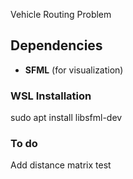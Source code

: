 Vehicle Routing Problem

## Dependencies
- **SFML** (for visualization)
### WSL Installation
sudo apt install libsfml-dev

### To do
Add distance matrix test